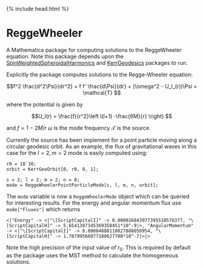 {% include head.html %}

# ReggeWheeler

A Mathematica package for computing solutions to the ReggeWheeler equation. Note this package depends upon the [SpinWeightedSpheroidalHarmonics](https://bhptoolkit.org/SpinWeightedSpheroidalHarmonics/) and [KerrGeodesics](https://bhptoolkit.org/KerrGeodesics/) packages to run.

Explicitly the package computes solutions to the Regge-Wheeler equation:

$$f^2 \frac{d^2\Psi}{dr^2} + f f' \frac{d\Psi}{dr} + (\omega^2 - U_l_(r))\Psi = \mathcal{T} $$

where the potential is given by

$$U_l(r) = \frac{f}{r^2}\left l(l+1) -\frac{6M}{r} \right) $$

and
$f = 1-2M/r$
$\omega$ is the mode frequency
$\mathcal{T}$ is the source.


Currently the source has been implement for a point particle moving along a circular geodesic orbit. As an example, the flux of gravitational waves in this case for the $l=2,m=2$ mode is easily computed using:

```
r0 = 10`30;
orbit = KerrGeoOrbit[0, r0, 0, 1];

s = 2; l = 2; m = 2; n = 0;
mode = ReggeWheelerPointParticleMode[s, l, m, n, orbit];
```
The `mode` variable is now a `ReggeWheelerMode` object which can be queried for interesting results. For the energy and angular momentum flux use `mode["Fluxes"]` which returns 
```
<|"Energy" -> <|"\[ScriptCapitalI]" -> 0.000026843977395510576377, "\[ScriptCapitalH]" -> 5.6541387345369358451*10^-9|>, "AngularMomentum" -> <|"\[ScriptCapitalI]" -> 0.00084888110027888050954, "\[ScriptCapitalH]" -> 1.78799566077188627708*10^-7|>|>
```

Note the high precision of the input value of $r_0$. This is required by default as the package uses the MST method to calculate the homogeneous solutions.

